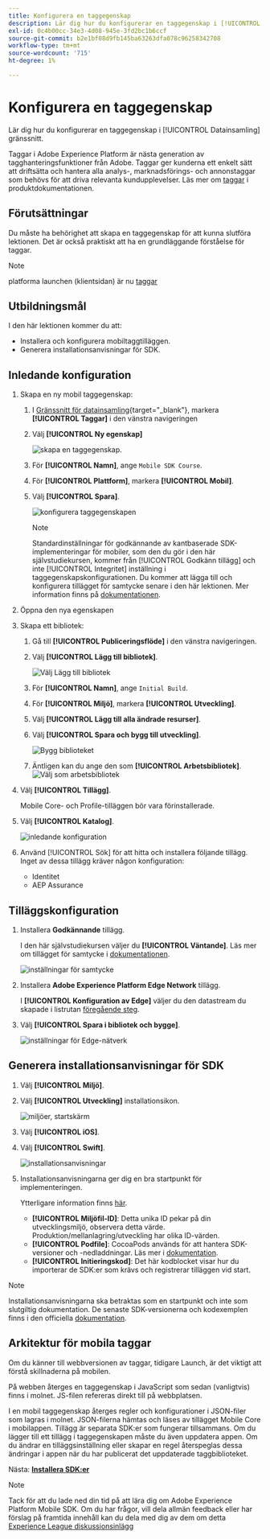 ```yaml
---
title: Konfigurera en taggegenskap
description: Lär dig hur du konfigurerar en taggegenskap i [!UICONTROL Datainsamling] gränssnitt.
exl-id: 0c4b00cc-34e3-4d08-945e-3fd2bc1b6ccf
source-git-commit: b2e1bf08d9fb145ba63263dfa078c96258342708
workflow-type: tm+mt
source-wordcount: '715'
ht-degree: 1%

---
```


# Konfigurera en taggegenskap

Lär dig hur du konfigurerar en taggegenskap i [!UICONTROL Datainsamling] gränssnitt.

Taggar i Adobe Experience Platform är nästa generation av tagghanteringsfunktioner från Adobe. Taggar ger kunderna ett enkelt sätt att driftsätta och hantera alla analys-, marknadsförings- och annonstaggar som behövs för att driva relevanta kundupplevelser. Läs mer om [taggar](https://experienceleague.adobe.com/docs/experience-platform/tags/home.html?lang=sv) i produktdokumentationen.

## Förutsättningar

Du måste ha behörighet att skapa en taggegenskap för att kunna slutföra lektionen. Det är också praktiskt att ha en grundläggande förståelse för taggar.

>[!NOTE]
>
> platforma launchen (klientsidan) är nu [taggar](https://experienceleague.adobe.com/docs/experience-platform/tags/home.html?lang=en)

## Utbildningsmål

I den här lektionen kommer du att:

* Installera och konfigurera mobiltaggtilläggen.
* Generera installationsanvisningar för SDK.

## Inledande konfiguration

1. Skapa en ny mobil taggegenskap:
   1. I [Gränssnitt för datainsamling](https://experience.adobe.com/data-collection/){target="_blank"}, markera **[!UICONTROL Taggar]** i den vänstra navigeringen
   1. Välj **[!UICONTROL Ny egenskap]**

      ![skapa en taggegenskap](assets/mobile-tags-new-property.png).
   1. För **[!UICONTROL Namn]**, ange `Mobile SDK Course`.
   1. För **[!UICONTROL Plattform]**, markera **[!UICONTROL Mobil]**.
   1. Välj  **[!UICONTROL Spara]**.

      ![konfigurera taggegenskapen](assets/mobile-tags-property-config.png)

      >[!NOTE]
      >
      > Standardinställningar för godkännande av kantbaserade SDK-implementeringar för mobiler, som den du gör i den här självstudiekursen, kommer från [!UICONTROL Godkänn tillägg] och inte [!UICONTROL Integritet] inställning i taggegenskapskonfigurationen. Du kommer att lägga till och konfigurera tillägget för samtycke senare i den här lektionen. Mer information finns på [dokumentationen](https://developer.adobe.com/client-sdks/documentation/privacy-and-gdpr/).


1. Öppna den nya egenskapen
1. Skapa ett bibliotek:

   1. Gå till **[!UICONTROL Publiceringsflöde]** i den vänstra navigeringen.
   1. Välj **[!UICONTROL Lägg till bibliotek]**.

      ![Välj Lägg till bibliotek](assets/mobile-tags-create-library.png)

   1. För **[!UICONTROL Namn]**, ange `Initial Build`.
   1. För **[!UICONTROL Miljö]**, markera **[!UICONTROL Utveckling]**.
   1. Välj  **[!UICONTROL Lägg till alla ändrade resurser]**.
   1. Välj **[!UICONTROL Spara och bygg till utveckling]**.

      ![Bygg biblioteket](assets/mobile-tags-save-library.png)

   1. Äntligen kan du ange den som **[!UICONTROL Arbetsbibliotek]**.
      ![Välj som arbetsbibliotek](assets/mobile-tags-working-library.png)
1. Välj **[!UICONTROL Tillägg]**.

   Mobile Core- och Profile-tilläggen bör vara förinstallerade.

1. Välj **[!UICONTROL Katalog]**.

   ![inledande konfiguration](assets/mobile-tags-starting.png)

1. Använd [!UICONTROL Sök] för att hitta och installera följande tillägg. Inget av dessa tillägg kräver någon konfiguration:
   * Identitet
   * AEP Assurance

## Tilläggskonfiguration

1. Installera **Godkännande** tillägg.

   I den här självstudiekursen väljer du **[!UICONTROL Väntande]**. Läs mer om tillägget för samtycke i [dokumentationen](https://developer.adobe.com/client-sdks/documentation/consent-for-edge-network/).

   ![inställningar för samtycke](assets/mobile-tags-extension-consent.png)

1. Installera **Adobe Experience Platform Edge Network** tillägg.

   I **[!UICONTROL Konfiguration av Edge]** väljer du den datastream du skapade i listrutan [föregående steg](create-datastream.md).

1. Välj **[!UICONTROL Spara i bibliotek och bygge]**.

   ![inställningar för Edge-nätverk](assets/mobile-tags-extension-edge.png)


## Generera installationsanvisningar för SDK

1. Välj **[!UICONTROL Miljö]**.

1. Välj **[!UICONTROL Utveckling]** installationsikon.

   ![miljöer, startskärm](assets/mobile-tags-environments.png)

1. Välj **[!UICONTROL iOS]**.

1. Välj **[!UICONTROL Swift]**.

   ![installationsanvisningar](assets/mobile-tags-install-instructions.png)

1. Installationsanvisningarna ger dig en bra startpunkt för implementeringen.

   Ytterligare information finns [här](https://developer.adobe.com/client-sdks/documentation/getting-started/get-the-sdk/).

   * **[!UICONTROL Miljöfil-ID]**: Detta unika ID pekar på din utvecklingsmiljö, observera detta värde. Produktion/mellanlagring/utveckling har olika ID-värden.
   * **[!UICONTROL Podfile]**: CocoaPods används för att hantera SDK-versioner och -nedladdningar. Läs mer i [dokumentation](https://cocoapods.org/).
   * **[!UICONTROL Initieringskod]**: Det här kodblocket visar hur du importerar de SDK:er som krävs och registrerar tilläggen vid start.

>[!NOTE]
>Installationsanvisningarna ska betraktas som en startpunkt och inte som slutgiltig dokumentation. De senaste SDK-versionerna och kodexemplen finns i den officiella [dokumentation](https://developer.adobe.com/client-sdks/documentation/).

## Arkitektur för mobila taggar

Om du känner till webbversionen av taggar, tidigare Launch, är det viktigt att förstå skillnaderna på mobilen.

På webben återges en taggegenskap i JavaScript som sedan (vanligtvis) finns i molnet. JS-filen refereras direkt till på webbplatsen.

I en mobil taggegenskap återges regler och konfigurationer i JSON-filer som lagras i molnet. JSON-filerna hämtas och läses av tillägget Mobile Core i mobilappen. Tillägg är separata SDK:er som fungerar tillsammans. Om du lägger till ett tillägg i taggegenskapen måste du även uppdatera appen. Om du ändrar en tilläggsinställning eller skapar en regel återspeglas dessa ändringar i appen när du har publicerat det uppdaterade taggbiblioteket.

Nästa: **[Installera SDK:er](install-sdks.md)**

>[!NOTE]
>
>Tack för att du lade ned din tid på att lära dig om Adobe Experience Platform Mobile SDK. Om du har frågor, vill dela allmän feedback eller har förslag på framtida innehåll kan du dela med dig av dem om detta [Experience League diskussionsinlägg](https://experienceleaguecommunities.adobe.com/t5/adobe-experience-platform-launch/tutorial-discussion-implement-adobe-experience-cloud-in-mobile/td-p/443796)